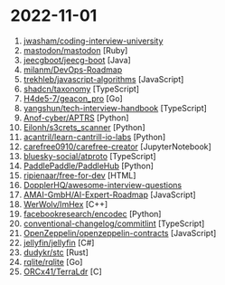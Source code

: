 # 2022-11-01

1. [jwasham/coding-interview-university](https://github.com/jwasham/coding-interview-university "A complete computer science study plan to become a software engineer.") 
2. [mastodon/mastodon](https://github.com/mastodon/mastodon "Your self-hosted, globally interconnected microblogging community") [Ruby]
3. [jeecgboot/jeecg-boot](https://github.com/jeecgboot/jeecg-boot "⭐️「企业级低代码平台」前后端分离架构SpringBoot 2.x，SpringCloud，Ant Design&Vue，Mybatis，Shiro，JWT。强大的代码生成器让前后端代码一键生成，无需写任何代码! 引领新的开发模式OnlineCoding->代码生成->手工MERGE，帮助Java项目解决70%重复工作，让开发更关注业务，既能快速提高效率，帮助公司节省成本，同时又不失灵活性。") [Java]
4. [milanm/DevOps-Roadmap](https://github.com/milanm/DevOps-Roadmap "DevOps Roadmap for 2022. with learning resources") 
5. [trekhleb/javascript-algorithms](https://github.com/trekhleb/javascript-algorithms "📝 Algorithms and data structures implemented in JavaScript with explanations and links to further readings") [JavaScript]
6. [shadcn/taxonomy](https://github.com/shadcn/taxonomy "An open source application built using the new router, server components and everything new in Next.js 13.") [TypeScript]
7. [H4de5-7/geacon_pro](https://github.com/H4de5-7/geacon_pro "跨平台重构了Cobaltstrike Beacon，适配了大部分Beacon的功能，行为对国内主流杀软免杀，支持4.1以上的版本。 A cobaltstrike Beacon bypass anti-virus, supports 4.1+ version.") [Go]
8. [yangshun/tech-interview-handbook](https://github.com/yangshun/tech-interview-handbook "💯 Curated coding interview preparation materials for busy software engineers") [TypeScript]
9. [Anof-cyber/APTRS](https://github.com/Anof-cyber/APTRS "Automated Penetration Testing Reporting System") [Python]
10. [Eilonh/s3crets_scanner](https://github.com/Eilonh/s3crets_scanner "") [Python]
11. [acantril/learn-cantrill-io-labs](https://github.com/acantril/learn-cantrill-io-labs "Standard and Advanced Demos for learn.cantrill.io courses") [Python]
12. [carefree0910/carefree-creator](https://github.com/carefree0910/carefree-creator "AI magics meet Infinite draw board.") [JupyterNotebook]
13. [bluesky-social/atproto](https://github.com/bluesky-social/atproto "A social networking technology created by Bluesky") [TypeScript]
14. [PaddlePaddle/PaddleHub](https://github.com/PaddlePaddle/PaddleHub "Awesome pre-trained models toolkit based on PaddlePaddle. (400+ models including Image, Text, Audio, Video and Cross-Modal with Easy Inference & Serving)") [Python]
15. [ripienaar/free-for-dev](https://github.com/ripienaar/free-for-dev "A list of SaaS, PaaS and IaaS offerings that have free tiers of interest to devops and infradev") [HTML]
16. [DopplerHQ/awesome-interview-questions](https://github.com/DopplerHQ/awesome-interview-questions "A curated awesome list of lists of interview questions. Feel free to contribute! 🎓") 
17. [AMAI-GmbH/AI-Expert-Roadmap](https://github.com/AMAI-GmbH/AI-Expert-Roadmap "Roadmap to becoming an Artificial Intelligence Expert in 2022") [JavaScript]
18. [WerWolv/ImHex](https://github.com/WerWolv/ImHex "🔍 A Hex Editor for Reverse Engineers, Programmers and people who value their retinas when working at 3 AM.") [C++]
19. [facebookresearch/encodec](https://github.com/facebookresearch/encodec "State-of-the-art deep learning based audio codec supporting both mono 24 kHz audio and stereo 48 kHz audio.") [Python]
20. [conventional-changelog/commitlint](https://github.com/conventional-changelog/commitlint "📓 Lint commit messages") [TypeScript]
21. [OpenZeppelin/openzeppelin-contracts](https://github.com/OpenZeppelin/openzeppelin-contracts "OpenZeppelin Contracts is a library for secure smart contract development.") [JavaScript]
22. [jellyfin/jellyfin](https://github.com/jellyfin/jellyfin "The Free Software Media System") [C#]
23. [dudykr/stc](https://github.com/dudykr/stc "Speedy TypeScript type checker") [Rust]
24. [rqlite/rqlite](https://github.com/rqlite/rqlite "The lightweight, distributed relational database built on SQLite") [Go]
25. [ORCx41/TerraLdr](https://github.com/ORCx41/TerraLdr "A Payload Loader Designed With Advanced Evasion Features") [C]
